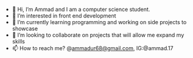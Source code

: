 - 👋 Hi, I’m Ammad and I am a computer science student.
- 👀 I’m interested in front end development
- 🌱 I’m currently learning programming and working on side projects to showcase
- 💞️ I’m looking to collaborate on projects that will allow me expand my skills
- 📫 How to reach me? @ammadur68@gmail.com, IG:@ammad.17


<!---
ammo3177/ammo3177 is a ✨ special ✨ repository because its `README.md` (this file) appears on your GitHub profile.
You can click the Preview link to take a look at your changes.
--->
